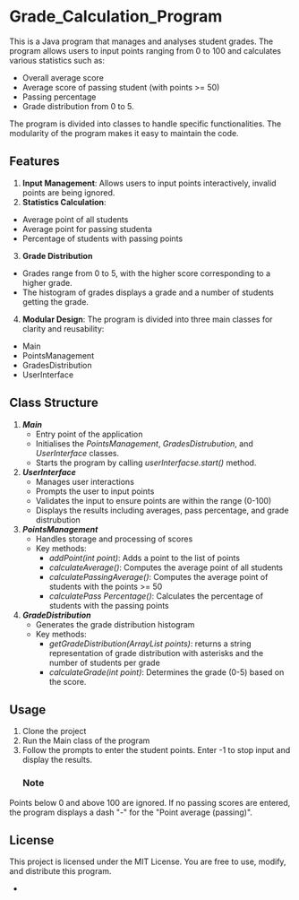 # Grade_Calculation_Program

This is a Java program that manages and analyses student grades. The program allows users to input points ranging from 0 to 100 and calculates various statistics such as:
- Overall average score
- Average score of passing student (with points >= 50)
- Passing percentage
- Grade distribution from 0 to 5.

The program is divided into classes to handle specific functionalities. The modularity of the program makes it easy to maintain the code.

## Features
1. **Input Management**: Allows users to input points interactively, invalid points are being ignored.
2. **Statistics Calculation**:
  - Average point of all students
  - Average point for passing studenta
  - Percentage of students with passing points
3. **Grade Distribution**
  - Grades range from 0 to 5, with the higher score corresponding to a higher grade.
  - The histogram of grades displays a grade and a number of students getting the grade.
4. **Modular Design**: The program is divided into three main classes for clarity and reusability:
- Main
- PointsManagement
- GradesDistribution
- UserInterface

## Class Structure
1. ***Main***
   - Entry point of the application
   - Initialises the *PointsManagement*, *GradesDistrubution*, and *UserInterface* classes.
   - Starts the program by calling *userInterfacse.start()* method.
2. ***UserInterface***
   - Manages user interactions
   - Prompts the user to input points
   - Validates the input to ensure points are within the range (0-100)
   - Displays the results including averages, pass percentage, and grade distrubution
3. ***PointsManagement***
   - Handles storage and processing of scores
   - Key methods:
     - *addPoint(int point)*: Adds a point to the list of points
     - *calculateAverage()*: Computes the average point of all students
     - *calculatePassingAverage()*: Computes the average point of students with the points >= 50
     - *calculatePass Percentage()*: Calculates the percentage of students with the passing points
4. ***GradeDistribution***
   - Generates the grade distribution histogram
   - Key methods:
     - *getGradeDistribution(ArrayList<Integer> points)*: returns a string representation of grade distribution with asterisks and the number of students per grade
     - *calculateGrade(int point)*: Determines the grade (0-5) based on the score. 

## Usage
1. Clone the project
2. Run the Main class of the program
3. Follow the prompts to enter the student points. Enter -1 to stop input and display the results.
   ### Note
 Points below 0 and above 100 are ignored. If no passing scores are entered, the program displays a dash "-" for the "Point average (passing)".

## License
This project is licensed under the MIT License. You are free to use, modify, and distribute this program.

   
     

- 
